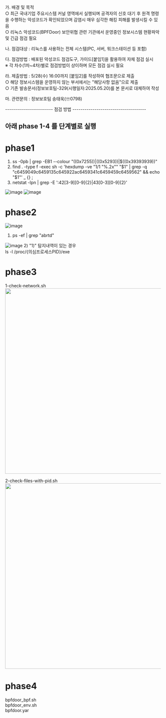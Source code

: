   가. 배경 및 목적  
    ○ 최근 국내기업 주요시스템 커널 영역에서 실행되며 공격자의 신호 대기 후 원격 명령을 수행하는 악성코드가 확인되었으며 감염시 매우 심각한 해킹 피해를 발생시킬 수 있음  
    ○ 리눅스 악성코드(BPFDoor) 보안위협 관련 기관에서 운영중인 정보시스템 현황파악 및 긴급 점검 필요  
    
  나. 점검대상 : 리눅스를 사용하는 전체 시스템(PC, 서버, 워크스테이션 등 포함)  
  
  다. 점검방법 : 배포된 악성코드 점검도구, 가이드[붙임1]을 활용하여 자체 점검 실시  
    ※ 각 차수(1차~4차)별로 점검방법이 상이하며 모든 점검 실시 필요  
    
  라. 제출방법 : 5/28(수) 16:00까지 [붙임2]를 작성하여 협조문으로 제출  
    ○ 해당 정보시스템을 운영하지 않는 부서에서는 "해당사항 없음"으로 제출  
    ○ 기존 발송문서(정보보호팀-329(시행일자:2025.05.20)를 본 문서로 대체하여 작성  
    
  마. 관련문의 : 정보보호팀 송태욱(☏0798)


 ------------------------ 점검 방법 -------------------------------------
## 아래 phase 1-4 를 단계별로 실행

# phase1
1) ss -0pb | grep -EB1 --colour "$((0x7255))|$((0x5293))|$((0x39393939))"
2) find . -type f -exec sh -c 'hexdump -ve "1/1 \"%.2x\"" "$1" | grep -q "c6459049c6459135c645922ac6459341c6459459c6459562" && echo "$1"' _ {} \;
3) netstat -lpn | grep -E ':42[3-9][0-9]{2}|43[0-3][0-9]{2}'

![image](https://github.com/user-attachments/assets/4bb476e4-f21f-4def-823a-6e4f361fd7d3)
![image](https://github.com/user-attachments/assets/a10d167c-1c62-4e91-b8c0-1b42cb8319ac)

# phase2
![image](https://github.com/user-attachments/assets/4f6cd3af-92a8-404a-80af-d8da8fcce998)

1) ps -ef | grep "abrtd"

![image](https://github.com/user-attachments/assets/48c48bf3-3aa3-471e-a4be-25b1bc9d0176)
2) "1)" 탐지내역이 있는 경우  
   ls -l /proc/{의심프로세스PID}/exe

# phase3 
1-check-network.sh  
<img src="https://github.com/user-attachments/assets/9bcc7e24-cb30-47a7-9500-0524a77b8a7d" style="width:600px;">  

2-check-files-with-pid.sh  
<img src="https://github.com/user-attachments/assets/7a161c80-84db-45ad-9e8f-ccd8ea2eaa42" style="width:600px;">

# phase4
bpfdoor_bpf.sh  
bpfdoor_env.sh  
bpfdoor.yar
